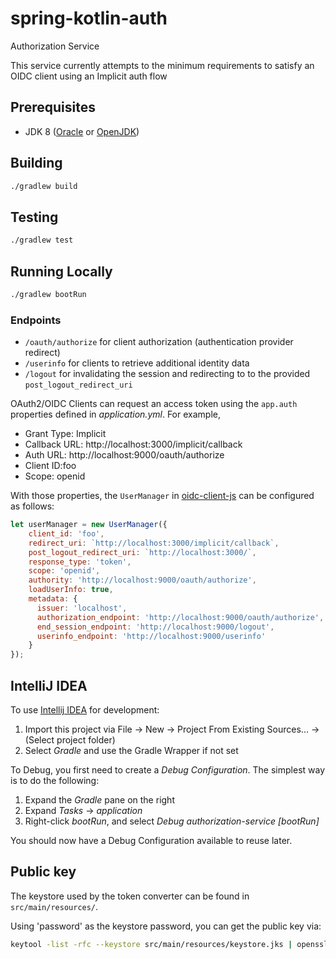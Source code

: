 # spring-kotlin-auth

Authorization Service

This service currently attempts to the minimum requirements to satisfy an OIDC client using an Implicit auth flow
## Prerequisites
* JDK 8 ([Oracle](http://www.oracle.com/technetwork/java/javase/downloads/index.html) or [OpenJDK](http://openjdk.java.net/install/))


## Building
```bash
./gradlew build
```

## Testing
```bash
./gradlew test
```

## Running Locally
```bash
./gradlew bootRun
```

### Endpoints
* `/oauth/authorize` for client authorization (authentication provider redirect)
* `/userinfo` for clients to retrieve additional identity data
* `/logout` for invalidating the session and redirecting to to the provided `post_logout_redirect_uri`

OAuth2/OIDC Clients can request an access token using the `app.auth` properties defined in *application.yml*.
For example,
* Grant Type: Implicit
* Callback URL: http://localhost:3000/implicit/callback
* Auth URL: http://localhost:9000/oauth/authorize
* Client ID:foo
* Scope: openid

With those properties, the `UserManager` in [oidc-client-js](https://github.com/IdentityModel/oidc-client-js/wiki#usermanager) can be configured as follows:
```javascript
let userManager = new UserManager({
    client_id: 'foo',
    redirect_uri: `http://localhost:3000/implicit/callback`,
    post_logout_redirect_uri: `http://localhost:3000/`,
    response_type: 'token',
    scope: 'openid',
    authority: 'http://localhost:9000/oauth/authorize',
    loadUserInfo: true,
    metadata: {
      issuer: 'localhost',
      authorization_endpoint: 'http://localhost:9000/oauth/authorize',
      end_session_endpoint: 'http://localhost:9000/logout',
      userinfo_endpoint: 'http://localhost:9000/userinfo'
    }
});
```

## IntelliJ IDEA
To use [Intellij IDEA](https://www.jetbrains.com/idea/) for development:
1. Import this project via File → New → Project From Existing Sources... → (Select project folder)
1. Select *Gradle* and use the Gradle Wrapper if not set

To Debug, you first need to create a *Debug Configuration*. The simplest way is to do the following:
1. Expand the *Gradle* pane on the right
1. Expand *Tasks* → *application*
1. Right-click *bootRun*, and select *Debug authorization-service [bootRun]*

You should now have a Debug Configuration available to reuse later.

## Public key
The keystore used by the token converter can be found in `src/main/resources/`. 

Using 'password' as the keystore password, you can get the public key via:
```bash
keytool -list -rfc --keystore src/main/resources/keystore.jks | openssl x509 -inform pem -pubkey -noout
```
